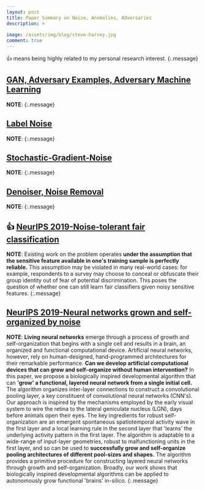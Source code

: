 ```yaml
---
layout: post
title: Paper Summary on Noise, Anomalies, Adversaries
description: >
  
image: /assets/img/blog/steve-harvey.jpg
comment: true
---
```


:+1: means being highly related to my personal research interest. 
{:.message}


## [GAN, Adversary Examples, Adversary Machine Learning](../../my_docs/adversary.md)
**NOTE**: 
{:.message}


## [Label Noise](../../my_docs/Label-Noise.md)
**NOTE**: 
{:.message}


## [Stochastic-Gradient-Noise](../../my_docs/Stochastic-Gradient-Noise.md)
**NOTE**: 
{:.message}


## [Denoiser, Noise Removal](../../my_docs/Denoiser.md)
**NOTE**: 
{:.message}



## :+1:  [NeurIPS 2019-Noise-tolerant fair classification](https://arxiv.org/abs/1901.10837)
**NOTE**: Existing work on the problem operates **under the assumption that the sensitive feature available in one's training sample is perfectly reliable.** This assumption may be violated in many real-world cases: for example, respondents to a survey may choose to conceal or obfuscate their group identity out of fear of potential discrimination. This poses the question of whether one can still learn fair classifiers given noisy sensitive features.
{:.message}



## [NeurIPS 2019-Neural networks grown and self-organized by noise](https://arxiv.org/abs/1906.01039)
**NOTE**: **Living neural networks** emerge through a process of growth and self-organization that begins with a single cell and results in a brain, an organized and functional computational device. Artificial neural networks, however, rely on human-designed, hand-programmed architectures for their remarkable performance. **Can we develop artificial computational devices that can grow and self-organize without human intervention?** In this paper, we propose a biologically inspired developmental algorithm that can **'grow' a functional, layered neural network from a single initial cell.** The algorithm organizes inter-layer connections to construct a convolutional pooling layer, a key constituent of convolutional neural networks (CNN's). Our approach is inspired by the mechanisms employed by the early visual system to wire the retina to the lateral geniculate nucleus (LGN), days before animals open their eyes. The key ingredients for robust self-organization are an emergent spontaneous spatiotemporal activity wave in the first layer and a local learning rule in the second layer that 'learns' the underlying activity pattern in the first layer. The algorithm is adaptable to a wide-range of input-layer geometries, robust to malfunctioning units in the first layer, and so can be used to **successfully grow and self-organize pooling architectures of different pool-sizes and shapes.** The algorithm provides a primitive procedure for constructing layered neural networks through growth and self-organization. Broadly, our work shows that biologically inspired developmental algorithms can be applied to autonomously grow functional 'brains' in-silico.
{:.message}



